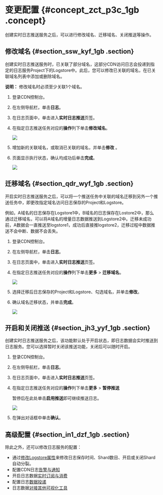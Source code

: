 # 变更配置 {#concept_zct_p3c_1gb .concept}

创建实时日志推送服务之后，可以进行修改域名、迁移域名、关闭推送等操作。

## 修改域名 {#section_ssw_kyf_1gb .section}

创建实时日志推送服务时，已关联了部分域名，这部分CDN访问日志会投递到指定的日志服务Project下的Logstore中。此后，您可以修改已关联的域名，在已关联域名列表中添加或删除域名。

**说明：** 修改域名时必须至少关联1个域名。

1.  登录CDN控制台。
2.  在左侧导航栏，单击**日志**。
3.  在日志页面中，单击进入**实时日志推送**页签。
4.  在指定日志推送任务对应的**操作**列下单击**修改域名**。

    ![](http://static-aliyun-doc.oss-cn-hangzhou.aliyuncs.com/assets/img/76387/154401083333728_zh-CN.png)

5.  增加新的关联域名，或取消已关联的域名，并单击**修改** 。
6.  页面显示执行状态，确认均成功后单击**完成**。

    ![](http://static-aliyun-doc.oss-cn-hangzhou.aliyuncs.com/assets/img/76387/154401083333729_zh-CN.png)


## 迁移域名 {#section_qdr_wyf_1gb .section}

开启实时日志推送服务之后，可以将一个推送任务中关联的域名迁移到另外一个推送任务中，即更改指定域名访问日志保存的Project和Logstore。

例如，A域名的日志保存在Logstore1中，B域名的日志保存在Lostore2中，那么通过迁移域名，可以将A域名的增量日志数据推送到Logstore2中。迁移未成功前，A数据会一直推送至logstore1，成功后直接推logstore2，迁移过程中数据推送不会中断、数据不会丢失。

1.  登录CDN控制台。
2.  在左侧导航栏，单击**日志**。
3.  在日志页面中，单击进入**实时日志推送**页签。
4.  在指定日志推送任务对应的**操作**列下单击**更多** \> **迁移域名**。

    ![](http://static-aliyun-doc.oss-cn-hangzhou.aliyuncs.com/assets/img/76387/154401083333730_zh-CN.png)

5.  选择迁移后日志保存的Project和Logstore、勾选域名，并单击**修改**。
6.  确认域名迁移状态，并单击**完成**。

    ![](http://static-aliyun-doc.oss-cn-hangzhou.aliyuncs.com/assets/img/76387/154401083333731_zh-CN.png)


## 开启和关闭推送 {#section_jh3_yyf_1gb .section}

创建实时日志推送服务之后，该功能默认处于开启状态，即日志数据会实时推送到日志服务。您可以选择暂时关闭该推送功能，关闭后可以随时开启。

1.  登录CDN控制台。
2.  在左侧导航栏，单击**日志**。
3.  在日志页面中，单击进入**实时日志推送**页签。
4.  在指定日志推送任务对应的**操作**列下单击**更多** \> **暂停推送**

    暂停后在此处单击**启用推送**即可继续推送日志。

    ![](http://static-aliyun-doc.oss-cn-hangzhou.aliyuncs.com/assets/img/76387/154401083333732_zh-CN.png)

5.  在弹出对话框中单击**确认**。

## 高级配置 {#section_in1_dzf_1gb .section}

除此之外，还可以修改日志服务的配置：

-   通过[修改Logstore属性](cn.zh-CN/用户指南/准备工作/操作Logstore.md)来修改日志保存时间、Shard数目、开启或关闭Shard自动分裂。
-   配置CDN日志[告警与通知](cn.zh-CN/用户指南/告警/简介.md)
-   开启日志数据[实时订阅与消费](cn.zh-CN/用户指南/实时消费/简介.md)
-   配置日志[数据投递](cn.zh-CN/用户指南/数据投递/简介.md)
-   日志数据[对接其他可视化工具](cn.zh-CN/用户指南/可视化分析/其他可视化方案/对接Grafana.md)

